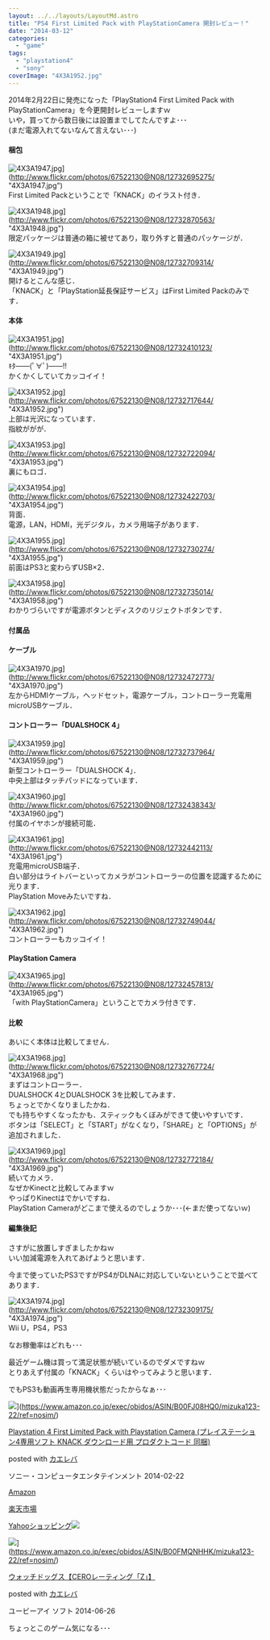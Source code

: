 ```yaml
---
layout: ../../layouts/LayoutMd.astro
title: "PS4 First Limited Pack with PlayStationCamera 開封レビュー！"
date: "2014-03-12"
categories: 
  - "game"
tags: 
  - "playstation4"
  - "sony"
coverImage: "4X3A1952.jpg"
---
```


2014年2月22日に発売になった「PlayStation4 First Limited Pack with PlayStationCamera」を今更開封レビューしますｗ  
いや，買ってから数日後には設置までしてたんですよ･･･  
(まだ電源入れてないなんて言えない･･･)

#### 梱包

![4X3A1947.jpg](/archive/images/12732695275_4f876b5cc9_b.jpg)](http://www.flickr.com/photos/67522130@N08/12732695275/ "4X3A1947.jpg")  
First Limited Packということで「KNACK」のイラスト付き．

![4X3A1948.jpg](/archive/images/12732870563_30c2691341_b.jpg)](http://www.flickr.com/photos/67522130@N08/12732870563/ "4X3A1948.jpg")  
限定パッケージは普通の箱に被せてあり，取り外すと普通のパッケージが．

![4X3A1949.jpg](/archive/images/12732709314_6301d12809_b.jpg)](http://www.flickr.com/photos/67522130@N08/12732709314/ "4X3A1949.jpg")  
開けるとこんな感じ．  
「KNACK」と「PlayStation延長保証サービス」はFirst Limited Packのみです．

#### 本体

![4X3A1951.jpg](/archive/images/12732410123_f385a93e79_b.jpg)](http://www.flickr.com/photos/67522130@N08/12732410123/ "4X3A1951.jpg")  
ｷﾀ――(ﾟ∀ﾟ)――!!  
かくかくしていてカッコイイ！

![4X3A1952.jpg](/archive/images/12732717644_2f11fd25de_b.jpg)](http://www.flickr.com/photos/67522130@N08/12732717644/ "4X3A1952.jpg")  
上部は光沢になっています．  
指紋ががが．

![4X3A1953.jpg](/archive/images/12732722094_9ca9066995_b.jpg)](http://www.flickr.com/photos/67522130@N08/12732722094/ "4X3A1953.jpg")  
裏にもロゴ．

![4X3A1954.jpg](/archive/images/12732422703_e526155a2d_b.jpg)](http://www.flickr.com/photos/67522130@N08/12732422703/ "4X3A1954.jpg")  
背面．  
電源，LAN，HDMI，光デジタル，カメラ用端子があります．

![4X3A1955.jpg](/archive/images/12732730274_ab52f57c85_b.jpg)](http://www.flickr.com/photos/67522130@N08/12732730274/ "4X3A1955.jpg")  
前面はPS3と変わらずUSB×2．

![4X3A1958.jpg](/archive/images/12732735014_381f0ea807_b.jpg)](http://www.flickr.com/photos/67522130@N08/12732735014/ "4X3A1958.jpg")  
わかりづらいですが電源ボタンとディスクのリジェクトボタンです．

#### 付属品

#### ケーブル

![4X3A1970.jpg](/archive/images/12732472773_c999e3edec_b.jpg)](http://www.flickr.com/photos/67522130@N08/12732472773/ "4X3A1970.jpg")  
左からHDMIケーブル，ヘッドセット，電源ケーブル，コントローラー充電用microUSBケーブル．

#### コントローラー「DUALSHOCK 4」

![4X3A1959.jpg](/archive/images/12732737964_5d6cb34cd8_b.jpg)](http://www.flickr.com/photos/67522130@N08/12732737964/ "4X3A1959.jpg")  
新型コントローラー「DUALSHOCK 4」．  
中央上部はタッチパッドになっています．

![4X3A1960.jpg](/archive/images/12732438343_6dcdcf264e_b.jpg)](http://www.flickr.com/photos/67522130@N08/12732438343/ "4X3A1960.jpg")  
付属のイヤホンが接続可能．

![4X3A1961.jpg](/archive/images/12732442113_2ed84e14b5_b.jpg)](http://www.flickr.com/photos/67522130@N08/12732442113/ "4X3A1961.jpg")  
充電用microUSB端子．  
白い部分はライトバーといってカメラがコントローラーの位置を認識するために光ります．  
PlayStation Moveみたいですね．

![4X3A1962.jpg](/archive/images/12732749044_2fe96ab251_b.jpg)](http://www.flickr.com/photos/67522130@N08/12732749044/ "4X3A1962.jpg")  
コントローラーもカッコイイ！

#### PlayStation Camera

![4X3A1965.jpg](/archive/images/12732457813_e95aef729c_b.jpg)](http://www.flickr.com/photos/67522130@N08/12732457813/ "4X3A1965.jpg")  
「with PlayStationCamera」ということでカメラ付きです．

#### 比較

あいにく本体は比較してません．

![4X3A1968.jpg](/archive/images/12732767724_b598732080_b.jpg)](http://www.flickr.com/photos/67522130@N08/12732767724/ "4X3A1968.jpg")  
まずはコントローラー．  
DUALSHOCK 4とDUALSHOCK 3を比較してみます．  
ちょっとでかくなりましたかね．  
でも持ちやすくなったかも．スティックもくぼみができて使いやすいです．  
ボタンは「SELECT」と「START」がなくなり，「SHARE」と「OPTIONS」が追加されました．

![4X3A1969.jpg](/archive/images/12732772184_42547a6f67_b.jpg)](http://www.flickr.com/photos/67522130@N08/12732772184/ "4X3A1969.jpg")  
続いてカメラ．  
なぜかKinectと比較してみますｗ  
やっぱりKinectはでかいですね．  
PlayStation Cameraがどこまで使えるのでしょうか･･･(←まだ使ってないｗ)

#### 編集後記

さすがに放置しすぎましたかねｗ  
いい加減電源を入れてあげようと思います．

今まで使っていたPS3ですがPS4がDLNAに対応していないということで並べてあります．

![4X3A1974.jpg](/archive/images/12732309175_9aa3b771ba_b.jpg)](http://www.flickr.com/photos/67522130@N08/12732309175/ "4X3A1974.jpg")  
Wii U，PS4，PS3

なお稼働率はどれも･･･

最近ゲーム機は買って満足状態が続いているのでダメですねｗ  
とりあえず付属の「KNACK」くらいはやってみようと思います．

でもPS3も動画再生専用機状態だったからなぁ･･･

![](/archive/images/51V5KFrLcdL._SL160_.jpg)](https://www.amazon.co.jp/exec/obidos/ASIN/B00FJ08HQ0/mizuka123-22/ref=nosim/)

[Playstation 4 First Limited Pack with Playstation Camera (プレイステーション4専用ソフト KNACK ダウンロード用 プロダクトコード 同梱)](https://www.amazon.co.jp/exec/obidos/ASIN/B00FJ08HQ0/mizuka123-22/ref=nosim/)

posted with [カエレバ](http://kaereba.com)

ソニー・コンピュータエンタテインメント 2014-02-22

[Amazon](http://www.amazon.co.jp/gp/search?keywords=Playstation%204%20First%20Limited%20Pack%20with%20Playstation&__mk_ja_JP=%83J%83%5E%83J%83i&tag=mizuka123-22 "アマゾン")

[楽天市場](http://hb.afl.rakuten.co.jp/hgc/032b53ee.4b34c5ee.0f4a541e.f440145e/?pc=http%3A%2F%2Fsearch.rakuten.co.jp%2Fsearch%2Fmall%2FPlaystation%25204%2520First%2520Limited%2520Pack%2520with%2520Playstation%2F-%2Ff.1-p.1-s.1-sf.0-st.A-v.2%3Fx%3D0%26scid%3Daf_ich_link_urltxt%26m%3Dhttp%3A%2F%2Fm.rakuten.co.jp%2F "楽天市場")

[Yahooショッピング![](//ad.jp.ap.valuecommerce.com/servlet/gifbanner?sid=3066752&pid=881990642)](//ck.jp.ap.valuecommerce.com/servlet/referral?sid=3066752&pid=881990642&vc_url=http%3A%2F%2Fshopping.search.yahoo.co.jp%2Fsearch%3FuIv%3Don%26ei%3DUTF-8%26tab_ex%3Dcommerce%26slider%3D0%26va%3DPlaystation%25204%2520First%2520Limited%2520Pack%2520with%2520Playstation "Yahooショッピング")

![](/archive/images/51jyZGuj5CL._SL160_.jpg)](https://www.amazon.co.jp/exec/obidos/ASIN/B00FMQNHHK/mizuka123-22/ref=nosim/)

[ウォッチドッグス【CEROレーティング「Z」】](https://www.amazon.co.jp/exec/obidos/ASIN/B00FMQNHHK/mizuka123-22/ref=nosim/)

posted with [カエレバ](http://kaereba.com)

ユービーアイ ソフト 2014-06-26

ちょっとこのゲーム気になる･･･
